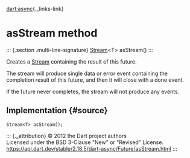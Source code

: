 [dart:async](../../dart-async/dart-async-library){._links-link}

asStream method
===============

::: {.section .multi-line-signature}
[Stream](../stream-class)\<T\> asStream()
:::

Creates a [Stream](../stream-class) containing the result of this
future.

The stream will produce single data or error event containing the
completion result of this future, and then it will close with a done
event.

If the future never completes, the stream will not produce any events.

Implementation {#source}
--------------

``` {.language-dart data-language="dart"}
Stream<T> asStream();
```

::: {._attribution}
© 2012 the Dart project authors\
Licensed under the BSD 3-Clause \"New\" or \"Revised\" License.\
<https://api.dart.dev/stable/2.18.5/dart-async/Future/asStream.html>
:::
